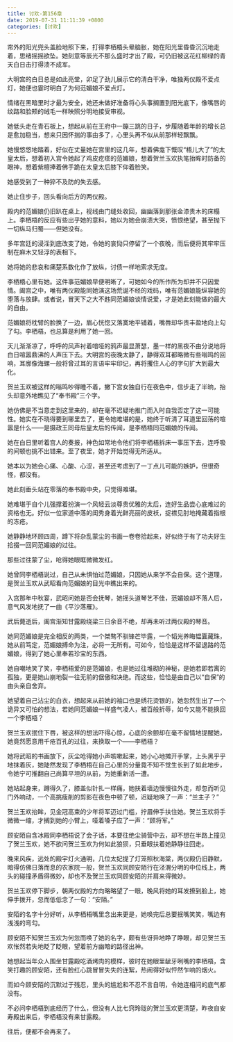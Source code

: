 ```yaml
---
title: 讨欢-第156章
date: 2019-07-31 11:11:39 +0800
categories: [讨欢]
---
```


帘外的阳光兜头盖脸地照下来，打得李栖梧头晕脑胀，她在阳光里昏昏沉沉地走着，思绪摇摇欲坠。她刻意等辰光不那么盛时才出了殿，可仍旧被这花红柳绿的青天白日击打得溃不成军。

大明宫的白日总是如此亮堂，卯足了劲儿展示它的清白干净，唯独两仪殿不爱点灯，她便也霎时明白了为何范媚娘不爱点灯。

情绪在黑暗里时才最为安全，她还未做好准备将心头事搁置到阳光底下，像嘴唇的纹路和脸颊的绒毛一样映照分明地接受审视。

她低头走在青石板上，想起从前在王府中一蹦三跳的日子，步履随着年龄的增长总是愈加稳当，想来只因怀揣的事由多了，心里头再不似从前那样轻飘飘。

她慢悠悠地踏着，好似在丈量她在宫里的这几年，想着佛龛下慨叹“梧儿大了”的太皇太后，想着初入宫令她起了鸡皮疙瘩的范媚娘，想着贺兰玉欢执笔抬眸时防备的眼神，想着紫檀捧着佛手跪在太皇太后膝下仰着脸笑。

她感受到了一种猝不及防的失去感。

她止住步子，回头看向后方的两仪殿。

殿内的范媚娘仍旧趴在桌上，视线由门缝处收回，幽幽落到那张金漆贵木的床榻上。李栖梧的反应有些出乎她的意料，她以为她会崩溃大哭，愤恨绝望，甚至抛下一切纵马归蜀——但她没有。

多年宫廷的浸淫到底改变了她，令她的哀恸只停留了一个夜晚，而后便将其牢牢压制在麻木又轻浮的表相下。

她将她的悲哀和痛楚系数化作了放纵，讨债一样地索求无度。

李栖梧心里有她。这件事范媚娘早便明晰了，可她如今的所作所为却并不只因爱情。阖宫之中，唯有两仪殿能同她演这场荒诞不经的戏码，唯有范媚娘能纵容她的堕落与放肆。或者说，冒天下之大不韪同范媚娘谈情说爱，才是她此刻能做的最大的自由。

范媚娘将枕臂的脸换了一边，眉心恍惚又落寞地平铺着，嘴唇却华贵丰盈地向上勾了勾。李栖梧，也总算是利用了她一回。

天儿渐渐凉了，呼呼的风声衬着喑哑的鸦声最显萧瑟，墨一样的黑夜不由分说地将白日喧嚣鼎沸的人声压下去。大明宫的夜晚太静了，静得双耳都略微有些嗡鸣的回响，耳廓像海螺一般将曾过耳的言语牢牢印记，再将攫住人心的字句扩大到最大化。

贺兰玉欢被这样的嗡鸣吵得睡不着，撇下宫女独自行在夜色中，信步走了半晌，抬头却意外地瞧见了“奉书殿”三个字。

她仿佛是不当意走到这里来的，却在毫不迟疑地推门而入时自我否定了这一可能性。她实在不晓得要到哪里去了，更令她难堪的是，她终于听清了耳道里回荡的喧嚣是什么——是摄政王同母后皇太后的传闻，是李栖梧同范媚娘的传闻。

她在白日里听着宫人的奏报，神色如常地令他们将李栖梧拆床一事压下去，连呼吸的间顿也挑不出错来。至了夜里，她才开始觉得无所适从。

她本以为她会心痛、心酸、心涩，甚至还考虑到了一丁点儿可能的嫉妒，但很奇怪，都没有。

她此刻垂头站在零落的奉书殿中央，只觉得难堪。

她难堪于自个儿强撑着扮演一个风轻云淡尊贵优雅的太后，连好生品尝心底难过的资格也无。好似一位家道中落的闺秀身着光鲜亮丽的皮袄，捉襟见肘地掩藏着指根的冻疮。

她静静地环顾四周，蹲下将杂乱蒙尘的书画一卷卷拾起来，好似终于有了功夫好生拾掇一回同范媚娘的过往。

那些过往蒙了尘，呛得她眼眶微微发红。

她曾同李栖梧说过，自己从未惧怕过范媚娘，只因她从来学不会自保。这个道理，是贺兰玉欢从武昭看向范媚娘的目光中瞧出来的。

入宫那年中秋宴，武昭问她是否会抚琴，她摇头道琴艺不佳，范媚娘却不落人后，意气风发地抚了一曲《平沙落雁》。

武后薨逝后，阖宫渐知甘露殿绕梁三日余音不绝，却再未听过两仪殿的琴音。

她同范媚娘是完全相反的两类，一个桀骜不驯锋芒毕露，一个韬光养晦韫匵藏珠，她从前笃定，范媚娘搏命为注，必将一无所有。可如今，恰恰是这样不留退路的范媚娘，得到了她心里奉若珍宝的东西。

她自嘲地笑了笑，李栖梧爱的是范媚娘，也是她过往堆砌的神秘，是她若即若离的孤独，更是她山崩地裂一往无前的倨傲和决绝。而这些，恰恰是由自己以“自保”的由头亲自舍弃。

她望着自己沾尘的白衣，想起来从前她的袖口也是绣花烫银的，她忽然生出了一个诡异又可怕的想法，若她同范媚娘一样盛气凌人，被百般折辱，如今又能不能换回一个李栖梧？

贺兰玉欢抿住下唇，被这样的想法吓得心惊，心底的余颤却在毫不留情地提醒她，她竟然愿意用千疮百孔的过往，来换取一个——李栖梧？

她将武昭的书画放下，灰尘呛得她小声咳嗽起来，她小心地摊开手掌，上头黑乎乎地抹着灰，她陡然发现了李栖梧在自己心里的分量竟不知不觉生长到了如此地步，令她宁可推翻自己尚算平坦的从前，为她重新活一遭。

她站起身来，蹲得久了，膝盖似针扎一样痛，她扶着墙边慢慢往外走，却忽而听见门外响动，一个高挑瘦削的剪影在夜色中顿了顿，迟疑地唤了一声：“兰主子？”

贺兰玉欢抬眸，见金冠高束的少年将军迈过门槛，拧眉伸手扶住她。贺兰玉欢将手微微一缩，才搁到她的小臂上，哑着嗓子应了一声：“顾将军。”

顾安陌自含冰殿同李栖梧说了会子话，本要往绝尘骑营中去，却不想在半路上撞见了贺兰玉欢，她不欲问贺兰玉欢为何如此狼狈，只垂眼扶着她静静往回走。

晚来风疾，远处的殿宇灯火通明，几位太妃提了灯笼照秋海棠，两仪殿仍旧静默，暗得仿佛日落而息的农家院一般，贺兰玉欢同顾安陌行在泾渭分明的中位线上，两头的碰撞矛盾得微妙，却也不及贺兰玉欢同顾安陌的并肩来得微妙。

贺兰玉欢停下脚步，朝两仪殿的方向略略望了一眼，晚风将她的耳发撩到脸上，她伸手拨开，忽而低低念了一句：“安陌。”

安陌的名字十分好听，从李栖梧嘴里念出来更是，她唤完后总要抿嘴笑笑，嘴边有浅浅的弯勾。

顾安陌不知贺兰玉欢为何忽而唤了她的名字，颇有些讶异地睁了睁眼，却见贺兰玉欢怅然若失地眨了眨眼，望着前方幽暗的路径出神。

她想起当年众人围坐甘露殿吃酒烤肉的模样，彼时在她眼里龇牙咧嘴的李栖梧，含笑打趣的顾安陌，还有脸红心跳冒冒失失的连絮，热闹得好似怦然乍响的烟火。

而如今顾安陌的沉默过于残忍，里头的尴尬和不忍不言自明，令她连相问的底气都没有。

不必问李栖梧到底经历了什么，但没有人比七窍玲珑的贺兰玉欢更清楚，昨夜自安寿殿出来后，李栖梧没有来甘露殿。

往后，便都不会再来了。

